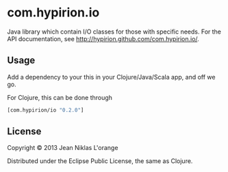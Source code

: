 # com.hypirion.io

Java library which contain I/O classes for those with specific needs. For the
API documentation, see <http://hypirion.github.com/com.hypirion.io/>.

## Usage

Add a dependency to your this in your Clojure/Java/Scala app, and off we go.

For Clojure, this can be done through

```clj
[com.hypirion/io "0.2.0"]
```

## License

Copyright © 2013 Jean Niklas L'orange

Distributed under the Eclipse Public License, the same as Clojure.

